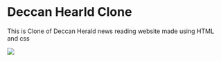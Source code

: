 # Deccan Hearld Clone
This is Clone of Deccan Herald news reading website made using HTML and css

<img src="https://www.boomlive.in/h-upload/2022/10/05/987394-deccanherald2g.webp"/>
